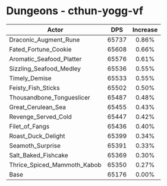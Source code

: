# Dungeons - cthun-yogg-vf
| Actor | DPS | Increase |
|---|:---:|:---:|
|Draconic_Augment_Rune|65737|0.86%|
|Fated_Fortune_Cookie|65608|0.66%|
|Aromatic_Seafood_Platter|65576|0.61%|
|Sizzling_Seafood_Medley|65536|0.55%|
|Timely_Demise|65533|0.55%|
|Feisty_Fish_Sticks|65502|0.50%|
|Thousandbone_Tongueslicer|65487|0.48%|
|Great_Cerulean_Sea|65455|0.43%|
|Revenge_Served_Cold|65447|0.42%|
|Filet_of_Fangs|65436|0.40%|
|Roast_Duck_Delight|65399|0.34%|
|Seamoth_Surprise|65391|0.33%|
|Salt_Baked_Fishcake|65369|0.30%|
|Thrice_Spiced_Mammoth_Kabob|65350|0.27%|
|Base|65176|0.00%|
